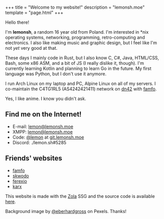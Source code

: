 +++
title = "Welcome to my website!"
description = "lemonsh.moe"
template = "page.html"
+++

Hello there!

I'm **lemonsh**, a random 16 year old from Poland. I'm interested in \*nix operating systems, networking, programming, retro-computing and electronics. I also like making music and graphic design, but I feel like I'm not *yet* very good at that.

These days I mainly code in Rust, but I also know C, C#, Java, HTML/CSS, Bash, some x86 ASM, and a bit of JS (I really dislike it, though). I'm currently learning Kotlin and planning to learn Go in the future. My first language was Python, but I don't use it anymore.

I run Arch Linux on my laptop and PC, Alpine Linux on all of my servers. I co-maintain the C4TG1RL5 (AS4242421411) network on [dn42](https://dn42.us/) with [famfo](https://famfo.xyz).

Yes, I like anime. I know you didn't ask.

## Find me on the Internet!
* E-mail: [lemon@lemonsh.moe](mailto:lemon@lemonsh.moe)
* XMPP: [lemon@lemonsh.moe](xmpp:lemon@lemonsh.moe)
* Code: [@lemon](https://git.lemonsh.moe/lemon) at [git.lemonsh.moe](https://git.lemonsh.moe)
* Discord: ./lemon.sh#5285

## Friends' websites
* [famfo](https://famfo.xyz)
* [skwodo](https://skwodo.com)
* [ferexio](https://fx.vc-mp.eu)
* [karx](https://karx.xyz)

This website is made with the [Zola](https://getzola.org) SSG and the source code is available [here](https://github.com/lemon-sh/lemonsh.moe).

Background image by [@eberhardgross](https://www.pexels.com/@eberhardgross/) on Pexels. Thanks!